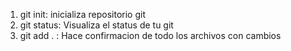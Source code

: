1. git init: inicializa repositorio git
2. git status: Visualiza el status de tu git
3. git add . : Hace confirmacion de todo los archivos con cambios